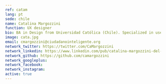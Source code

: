 ```yaml
---
ref: catam
lang: pt
sede: chile
name: Catalina Margozzini
function: UX designer
bio: BA in Design from Universidad Católica (Chile). Specialized in user experience and front-end development.
image: cata.jpg
email: cmargozzini@ciudadanointeligente.org
network_twitter: https://twitter.com/CaMargozzini
network_linkedin: https://www.linkedin.com/pub/catalina-margozzini-del-valle/33/377/39a
network_github: https://github.com/camargozzini
network_googleplus:
network_facebook:
network_instagram:
active: true
---
```

